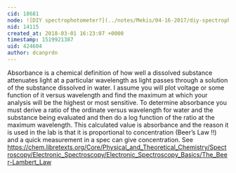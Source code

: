 ```yaml
---
cid: 18681
node: ![DIY spectrophotometer?](../notes/Mekis/04-16-2017/diy-spectrophotometer)
nid: 14115
created_at: 2018-03-01 16:23:07 +0000
timestamp: 1519921387
uid: 424604
author: dcanprdn
---
```


Absorbance is a chemical definition of how well a dissolved substance attenuates light at a particular wavelength as light passes through a solution of the substance dissolved in water. 
  I assume you will plot voltage or some function of it versus wavelength and find the maximum at which your analysis will be the highest or most sensitive.  To determine absorbance you must derive a ratio of the ordinate versus wavelength for water and the substance being evaluated and then do a log function of the ratio at the maximum wavelength.  This calculated value is absorbance and the reason it is used in the lab is that it is proportional to concentration (Beer’s Law !!) and a quick measurement in a spec can give concentration.   See https://chem.libretexts.org/Core/Physical_and_Theoretical_Chemistry/Spectroscopy/Electronic_Spectroscopy/Electronic_Spectroscopy_Basics/The_Beer-Lambert_Law
